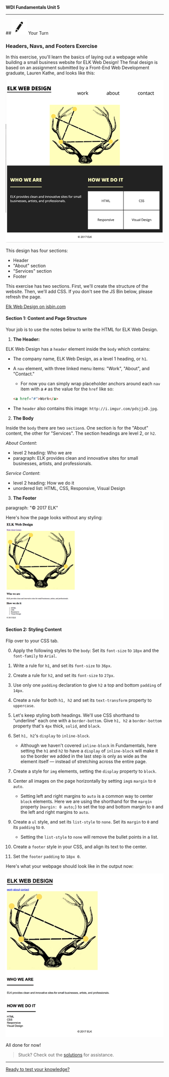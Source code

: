 **WDI Fundamentals Unit 5**

---

##![Your Turn](../assets/exercise.png) Your Turn

### Headers, Navs, and Footers Exercise

In this exercise, you'll learn the basics of laying out a webpage while building a small business website for ELK Web Design! The final design is based on an assignment submitted by a Front-End Web Development graduate, Lauren Kathe, and looks like this:

![](assets/header-footer-nav-exercise/elk-final.png)

This design has four sections:

* Header
* "About" section
* "Services" section
* Footer


This exercise has two sections. First, we'll create the structure of the website. Then, we'll add CSS. 
If you don't see the JS Bin below, please refresh the page.

<a class="jsbin-embed" href="http://jsbin.com/kigeyu/embed?html,css,output">Elk Web Design on jsbin.com</a><script src="http://static.jsbin.com/js/embed.min.js?3.40.3"></script>

#### Section 1: Content and Page Structure
Your job is to use the notes below to write the HTML for ELK Web Design.

1) **The Header:** 

ELK Web Design has a `header` element inside the `body` which contains:

- The company name, ELK Web Design, as a level 1 heading, or `h1`. 
- A `nav` element, with three linked menu items: "Work", "About", and "Contact."
	- For now you can simply wrap placeholder anchors around each `nav` item with a `#` as the value for the `href` like so:

	```html
	<a href="#">Work</a>
	```
	
- The `header` also contains this image: `http://i.imgur.com/pdsjjxD.jpg`.

2) **The Body**

Inside the `body` there are two `section`s. One section is for the "About" content, the other for "Services". The section headings are level 2, or `h2`.

_About Content_:

* level 2 heading: Who we are
* paragraph: ELK provides clean and innovative sites for small businesses, artists, and professionals.

_Service Content_:

* level 2 heading: How we do it
* unordered list: HTML, CSS, Responsive, Visual Design

3) **The Footer**
  
paragraph: "&copy; 2017 ELK"


Here's how the page looks without any styling:
![](assets/header-footer-nav-exercise/elk-no-css.png)

#### Section 2: Styling Content

Flip over to your CSS tab.

0. Apply the following styles to the `body`: Set its `font-size` to `18px` and the `font-family` to `Arial`.

0. Write a rule for `h1`, and set its `font-size` to `36px`.


0. Create a rule for `h2`, and set its `font-size` to `27px`.
	
0. Use only one `padding` declaration to give `h2` a top and bottom `padding` of `14px`.
	
0. Create a rule for both `h1, h2` and set its `text-transform` property to `uppercase`.
	
0. Let's keep styling both headings. We'll use CSS shorthand to "underline" each one with a `border-bottom`. Give `h1, h2` a `border-bottom` property that's `4px` thick, `solid`, and `black`.
	
0. Set `h1, h2`'s `display` to `inline-block`.

	- Although we haven't covered `inline-block` in Fundamentals, here setting the `h1` and `h2` to have a `display` of `inline-block` will make it so the border we added in the last step is only as wide as the element itself &mdash; instead of stretching across the entire page.
	
0. Create a style for `img` elements, setting the `display` property to `block`.
	
0. Center all images on the page horizontally by setting `img`s `margin` to `0 auto`.

	- Setting left and right margins to `auto` is a common way to center `block` elements. Here we are using the shorthand for the `margin` property (`margin: 0 auto;`) to set the top and bottom margin to `0` and the left and right margins to `auto`.
	
0. Create a `ul` style, and set its `list-style` to `none`. Set its `margin` to `0` and its `padding` to `0`.

	- Setting the `list-style` to `none` will remove the bullet points in a list.
	
0. Create a `footer` style in your CSS, and align its text to the center.
	
0. Set the `footer` `padding` to `18px 0`.


Here's what your webpage should look like in the output now:

![](assets/header-footer-nav-exercise/elk-with-css.jpg)

All done for now!

> Stuck? Check out the [solutions](../exercise-solutions.md#semantic-elements) for assistance.



---
[Ready to test your knowledge?](layout-basics-quiz.md)
